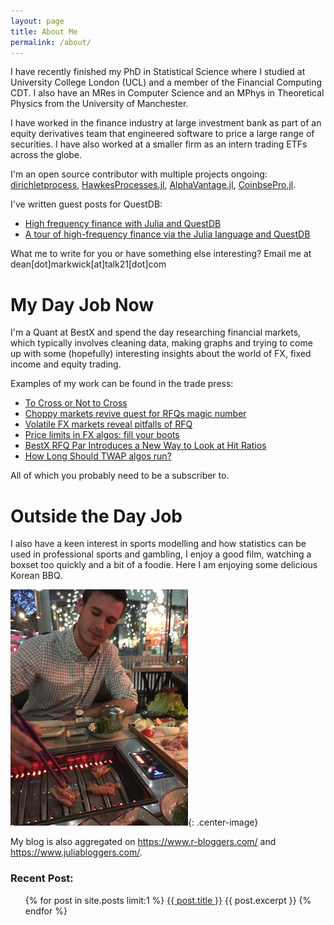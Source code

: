 ```yaml
---
layout: page
title: About Me
permalink: /about/
---
```


I have recently finished my PhD in Statistical Science where I studied
at University College London (UCL)  and a member of the Financial
Computing CDT. I also have an MRes in Computer Science and an MPhys in
Theoretical Physics from the University of Manchester. 

I have worked in the finance industry at large investment bank as part
of an equity derivatives team that engineered software to price a
large range of securities. I have also worked at a smaller firm as an
intern trading ETFs across the globe.

I'm an open source contributor with multiple projects
ongoing: [dirichletprocess](https://github.com/dm13450/dirichletprocess),
[HawkesProcesses.jl](https://github.com/dm13450/HawkesProcesses.jl),
[AlphaVantage.jl](https://github.com/ellisvalentiner/AlphaVantage.jl),
[CoinbsePro.jl](https://github.com/dm13450/CoinbasePro.jl).

I've written guest posts for QuestDB:

* [High frequency finance with Julia and QuestDB](https://questdb.io/blog/2021/09/17/high-frequency-finance-julia-lang)
* [A tour of high-frequency finance via the Julia language and QuestDB](https://questdb.io/tutorial/2021/11/22/high-frequency-finance-introduction-julia-lang/)

What me to write for you or have something else interesting? Email me
at dean[dot]markwick[at]talk21[dot]com

# My Day Job Now

I'm a Quant at BestX and spend the day researching financial markets,
which typically involves cleaning data, making graphs and trying to
come up with some (hopefully) interesting insights about the world of FX, fixed
income and equity trading.

Examples of my work can be found in the trade press:

* [To Cross or Not to Cross](https://www.profit-loss.com/to-cross-or-not-to-cross)
* [Choppy markets revive quest for RFQs magic number](https://www.fx-markets.com/trading/7550661/choppy-markets-revive-quest-for-rfqs-magic-number)
* [Volatile FX markets reveal pitfalls of RFQ](https://www.fx-markets.com/infrastructure/7539591/volatile-fx-markets-reveal-pitfalls-of-rfq)
* [Price limits in FX algos: fill your boots](https://www.fx-markets.com/tech-and-data/4336451/price-limits-in-fx-algos-fill-your-boots)
* [BestX RFQ Par Introduces a New Way to Look at Hit Ratios](https://thefullfx.com/bestx-rfq-par-introduces-a-new-way-to-look-at-hit-ratios/)
* [How Long Should TWAP algos run?](https://www.fx-markets.com/trading/7859441/how-long-should-twap-algos-run)

All of which you probably need to be a subscriber to. 

# Outside the Day Job

I also have a keen interest in sports modelling and how statistics can
be used in professional sports and gambling, I enjoy a good film,
watching a boxset too quickly and a bit of a foodie. Here I am enjoying some delicious Korean BBQ.

![Delicious BBQ](/assets/kbbq.JPG){: .center-image}

My blog is also aggregated on <https://www.r-bloggers.com/> and <https://www.juliabloggers.com/>.

<h3>Recent Post:</h3>
<ul>
  {% for post in site.posts limit:1 %}
      <a href="{{ post.url }}">{{ post.title }}</a>
      {{ post.excerpt }}
  {% endfor %}
</ul>
